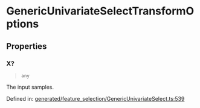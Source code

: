 # GenericUnivariateSelectTransformOptions

## Properties

### X?

> `any`

The input samples.

Defined in:  [generated/feature\_selection/GenericUnivariateSelect.ts:539](https://github.com/transitive-bullshit/scikit-learn-ts/blob/b59c1ff/packages/sklearn/src/generated/feature_selection/GenericUnivariateSelect.ts#L539)
